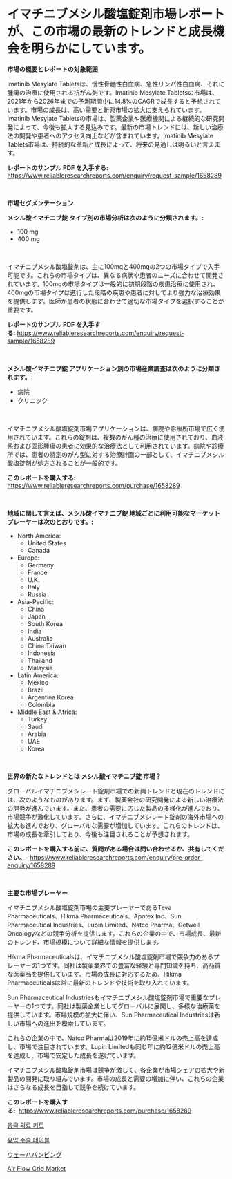<p><h1>イマチニブメシル酸塩錠剤市場レポートが、この市場の最新のトレンドと成長機会を明らかにしています。</h1></p><p><strong>市場の概要とレポートの対象範囲</strong></p>
<p><p>Imatinib Mesylate Tabletsは、慢性骨髄性白血病、急性リンパ性白血病、それに腫瘍の治療に使用される抗がん剤です。Imatinib Mesylate Tabletsの市場は、2021年から2026年までの予測期間中に14.8%のCAGRで成長すると予想されています。市場の成長は、高い需要と新興市場の拡大に支えられています。Imatinib Mesylate Tabletsの市場は、製薬企業や医療機関による継続的な研究開発によって、今後も拡大する見込みです。最新の市場トレンドには、新しい治療法の開発や患者へのアクセス向上などが含まれています。Imatinib Mesylate Tablets市場は、持続的な革新と成長によって、将来の見通しは明るいと言えます。</p></p>
<p><strong>レポートのサンプル PDF を入手する:</strong> <a href="https://www.reliableresearchreports.com/enquiry/request-sample/1658289">https://www.reliableresearchreports.com/enquiry/request-sample/1658289</a></p>
<p>&nbsp;</p>
<p><strong>市場セグメンテーション</strong></p>
<p><strong>メシル酸イマチニブ錠 タイプ別の市場分析は次のように分類されます。:</strong></p>
<p><ul><li>100 mg</li><li>400 mg</li></ul></p>
<p>&nbsp;</p>
<p><p>イマチニブメシル酸塩錠剤は、主に100mgと400mgの2つの市場タイプで入手可能です。これらの市場タイプは、異なる病状や患者のニーズに合わせて開発されています。100mgの市場タイプは一般的に初期段階の疾患治療に使用され、400mgの市場タイプは進行した段階の疾患や患者に対してより強力な治療効果を提供します。医師が患者の状態に合わせて適切な市場タイプを選択することが重要です。</p></p>
<p><strong>レポートのサンプル PDF を入手する:</strong>&nbsp;<a href="https://www.reliableresearchreports.com/enquiry/request-sample/1658289">https://www.reliableresearchreports.com/enquiry/request-sample/1658289</a></p>
<p>&nbsp;</p>
<p><strong> メシル酸イマチニブ錠 アプリケーション別の市場産業調査は次のように分類されます。:</strong></p>
<p><ul><li>病院</li><li>クリニック</li></ul></p>
<p>&nbsp;</p>
<p><p>イマチニブメシル酸塩錠剤市場アプリケーションは、病院や診療所市場で広く使用されています。これらの錠剤は、複数のがん種の治療に使用されており、血液系および固形腫瘍の患者に効果的な治療法として利用されています。病院や診療所では、患者の特定のがん型に対する治療計画の一部として、イマチニブメシル酸塩錠剤が処方されることが一般的です。</p></p>
<p><strong>このレポートを購入する:</strong>&nbsp; <a href="https://www.reliableresearchreports.com/purchase/1658289">https://www.reliableresearchreports.com/purchase/1658289</a></p>
<p>&nbsp;</p>
<p><strong>地域に関して言えば、メシル酸イマチニブ錠 地域ごとに利用可能なマーケットプレーヤーは次のとおりです。:</strong></p>
<p><ul>
    <li>
        North America:
        <ul>
            <li>United States</li>
            <li>Canada</li>
        </ul>
    </li>
    <li>
        Europe:
        <ul>
            <li>Germany</li>
            <li>France</li>
            <li>U.K.</li>
            <li>Italy</li>
            <li>Russia</li>
        </ul>
    </li>
    <li>
        Asia-Pacific:
        <ul>
            <li>China</li>
            <li>Japan</li>
            <li>South Korea</li>
            <li>India</li>
            <li>Australia</li>
            <li>China Taiwan</li>
            <li>Indonesia</li>
            <li>Thailand</li>
            <li>Malaysia</li>
        </ul>
    </li>
    <li>
        Latin America:
        <ul>
            <li>Mexico</li>
            <li>Brazil</li>
            <li>Argentina Korea</li>
            <li>Colombia</li>
        </ul>
    </li>
    <li>
        Middle East & Africa:
        <ul>
            <li>Turkey</li>
            <li>Saudi</li>
            <li>Arabia</li>
            <li>UAE</li>
            <li>Korea</li>
        </ul>
    </li>
    </ul></p>
<p>&nbsp;</p>
<p><strong>世界の新たなトレンドとは メシル酸イマチニブ錠 市場？</strong></p>
<p><p>グローバルイマチニブメシレート錠剤市場での新興トレンドと現在のトレンドには、次のようなものがあります。まず、製薬会社の研究開発による新しい治療法の開発が進んでいます。また、患者の需要に応じた製品の多様化が進んでおり、市場競争が激化しています。さらに、イマチニブメシレート錠剤の海外市場への拡大も進んでおり、グローバルな需要が増加しています。これらのトレンドは、市場の成長を牽引しており、今後も注目されることが予想されます。</p></p>
<p><strong>このレポートを購入する前に、質問がある場合は問い合わせるか、共有してください。</strong>- <a href="https://www.reliableresearchreports.com/enquiry/pre-order-enquiry/1658289">https://www.reliableresearchreports.com/enquiry/pre-order-enquiry/1658289</a></p>
<p>&nbsp;</p>
<p><strong>主要な市場プレーヤー</strong></p>
<p><p>イマチニブメシル酸塩錠剤市場の主要プレーヤーであるTeva Pharmaceuticals、Hikma Pharmaceuticals、Apotex Inc、Sun Pharmaceutical Industries、Lupin Limited、Natco Pharma、Getwell Oncologyなどの競争分析を提供します。これらの企業の中で、市場成長、最新のトレンド、市場規模について詳細な情報を提供します。</p><p>Hikma Pharmaceuticalsは、イマチニブメシル酸塩錠剤市場で競争力のあるプレーヤーの1つです。同社は製薬業界での豊富な経験と専門知識を持ち、高品質な医薬品を提供しています。市場の成長に対応するため、Hikma Pharmaceuticalsは常に最新のトレンドや技術を取り入れています。</p><p>Sun Pharmaceutical Industriesもイマチニブメシル酸塩錠剤市場で重要なプレーヤーの1つです。同社は製薬企業としてグローバルに展開し、多様な治療薬を提供しています。市場規模の拡大に伴い、Sun Pharmaceutical Industriesは新しい市場への進出を模索しています。</p><p>これらの企業の中で、Natco Pharmaは2019年に約15億米ドルの売上高を達成し、市場で注目されています。Lupin Limitedも同じ年に約12億米ドルの売上高を達成し、市場で安定した成長を遂げています。</p><p>イマチニブメシル酸塩錠剤市場は競争が激しく、各企業が市場シェアの拡大や新製品の開発に取り組んでいます。市場の成長と需要の増加に伴い、これらの企業はさらなる成長を目指して競争を続けています。</p></p>
<p><strong>このレポートを購入する:</strong>&nbsp;&nbsp;<a href="https://www.reliableresearchreports.com/purchase/1658289">https://www.reliableresearchreports.com/purchase/1658289</a></p>
<p><p><a href="https://github.com/TimmyMann6767/Market-Research-Report-List-1/blob/main/155103311489.md">응급 의료 키트</a></p><p><a href="https://github.com/JeromeRtyau89966/Market-Research-Report-List-1/blob/main/914964311490.md">유압 수술 테이블</a></p><p><a href="https://github.com/AriMuller2009/Market-Research-Report-List-1/blob/main/751886312202.md">ウェーハバンピング</a></p><p><a href="https://github.com/Airanohannonzb68e5pb53oc1/Market-Research-Report-List-1/blob/main/air-flow-grid-market.md">Air Flow Grid Market</a></p></p>